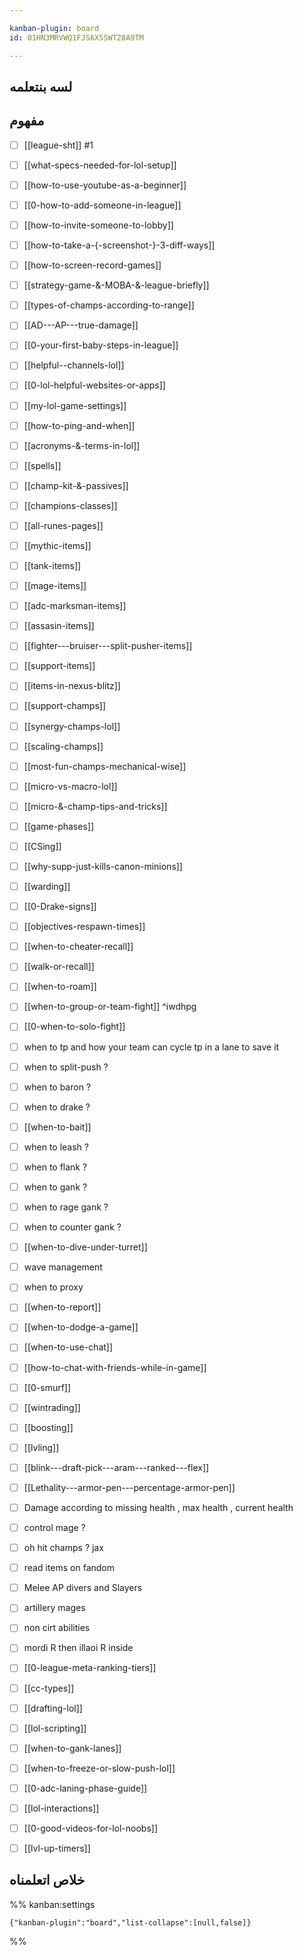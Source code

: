 ```yaml
---

kanban-plugin: board
id: 01HN3MRVWQ1FJS6X5SWT28A9TM

---
```


## لسه بنتعلمه



## مفهوم

- [ ] [[league-sht]] #1
- [ ] [[what-specs-needed-for-lol-setup]]
- [ ] [[how-to-use-youtube-as-a-beginner]]
- [ ] [[0-how-to-add-someone-in-league]]
- [ ] [[how-to-invite-someone-to-lobby]]
- [ ] [[how-to-take-a-{-screenshot-}-3-diff-ways]]
- [ ] [[how-to-screen-record-games]]
- [ ] [[strategy-game-&-MOBA-&-league-briefly]]
- [ ] [[types-of-champs-according-to-range]]
- [ ] [[AD---AP---true-damage]]
- [ ] [[0-your-first-baby-steps-in-league]]
- [ ] [[helpful--channels-lol]]
- [ ] [[0-lol-helpful-websites-or-apps]]
- [ ] [[my-lol-game-settings]]
- [ ] [[how-to-ping-and-when]]
- [ ] [[acronyms-&-terms-in-lol]]
- [ ] [[spells]]
- [ ] [[champ-kit-&-passives]]
- [ ] [[champions-classes]]
- [ ] [[all-runes-pages]]
- [ ] [[mythic-items]]
- [ ] [[tank-items]]
- [ ] [[mage-items]]
- [ ] [[adc-marksman-items]]
- [ ] [[assasin-items]]
- [ ] [[fighter---bruiser---split-pusher-items]]
- [ ] [[support-items]]
- [ ] [[items-in-nexus-blitz]]
- [ ] [[support-champs]]
- [ ] [[synergy-champs-lol]]
- [ ] [[scaling-champs]]
- [ ] [[most-fun-champs-mechanical-wise]]
- [ ] [[micro-vs-macro-lol]]
- [ ] [[micro-&-champ-tips-and-tricks]]
- [ ] [[game-phases]]
- [ ] [[CSing]]
- [ ] [[why-supp-just-kills-canon-minions]]
- [ ] [[warding]]
- [ ] [[0-Drake-signs]]
- [ ] [[objectives-respawn-times]]
- [ ] [[when-to-cheater-recall]]
- [ ] [[walk-or-recall]]
- [ ] [[when-to-roam]]
- [ ] [[when-to-group-or-team-fight]] ^iwdhpg
- [ ] [[0-when-to-solo-fight]]
- [ ] when to tp and how your team can cycle tp in a lane to save it
- [ ] when to split-push ?
- [ ] when to baron ?
- [ ] when to drake ?
- [ ] [[when-to-bait]]
- [ ] when to leash ?
- [ ] when to flank ?
- [ ] when to gank ?
- [ ] when to rage gank ?
- [ ] when to counter gank ?
- [ ] [[when-to-dive-under-turret]]
- [ ] wave management
- [ ] when to proxy
- [ ] [[when-to-report]]
- [ ] [[when-to-dodge-a-game]]
- [ ] [[when-to-use-chat]]
- [ ] [[how-to-chat-with-friends-while-in-game]]
- [ ] [[0-smurf]]
- [ ] [[wintrading]]
- [ ] [[boosting]]
- [ ] [[lvling]]
- [ ] [[blink---draft-pick---aram---ranked---flex]]
- [ ] [[Lethality---armor-pen---percentage-armor-pen]]
- [ ] Damage according to missing health , max health , current health
- [ ] control mage ?
- [ ] oh hit champs ? jax
- [ ] read items on fandom
- [ ] Melee AP divers and Slayers
- [ ] artillery mages
- [ ] non cirt abilities
- [ ] mordi R then illaoi R inside
- [ ] [[0-league-meta-ranking-tiers]]
- [ ] [[cc-types]]
- [ ] [[drafting-lol]]
- [ ] [[lol-scripting]]
- [ ] [[when-to-gank-lanes]]
- [ ] [[when-to-freeze-or-slow-push-lol]]
- [ ] [[0-adc-laning-phase-guide]]
- [ ] [[lol-interactions]]
- [ ] [[0-good-videos-for-lol-noobs]]
- [ ] [[lvl-up-timers]]


## خلاص اتعلمناه





%% kanban:settings
```
{"kanban-plugin":"board","list-collapse":[null,false]}
```
%%